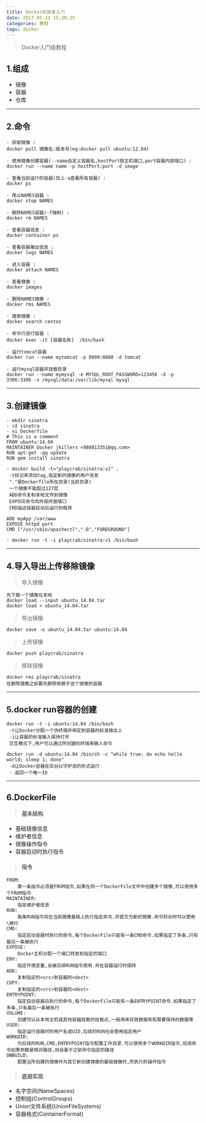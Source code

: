 ```yaml
---
title: Docker的简单入门
date: 2017-05-31 15:20:25
categories: 教程
tags: docker
---
```


> Docker入门级教程

<!-- more -->

## 1.组成
- 镜像
- 容器
- 仓库

---

## 2.命令
```
- 获取镜像 :
docker pull 镜像名:版本号(eg:docker pull ubuntu:12.04)

- 使用镜像创建容器(--name自定义容器名,hostPort宿主机端口,port容器内部端口) :
docker run --name name -p hostPort:port -d image

- 查看当前运行的容器(加上-a查看所有容器) :
docker ps

- 停止NAMES容器 :
docker stop NAMES

- 删除NAMES容器(-f强制) :
docker rm NAMES

- 查看容器信息 :
docker container ps

- 查看容器输出信息 :
docker logs NAMES

- 进入容器 :
docker attach NAMES

- 查看镜像 :
docker images

- 删除NAMES镜像 :
docker rmi NAMES

- 搜索镜像 :
docker search centos

- 命令行进行容器 :
docker exec -it [容器名称]  /bin/bash

- 运行tomcat容器
docker run --name mytomcat -p 8099:8080 -d tomcat

- 运行mysql容器并挂载目录
docker run --name mymysql -e MYSQL_ROOT_PASSWORD=123456 -d -p 3306:3306 -v /mysql/data:/var/lib/mysql mysql
```

---

## 3.创建镜像
```
- mkdir sinatra
- cd sinatra
- vi Dockerfile
# This is a comment
FROM ubuntu:14.04
MAINTAINER Docker jkillers <980813351@qq.com>
RUN apt-get -qq update
RUN gem install sinatra

- docker build -t="playcrab/sinatra:v1" .
 -t标记来添加tag,指定新的镜像的用户信息
 "."是Dockerfile所在目录(当前目录)
 一个镜像不能超过127层
 ADD命令复制本地文件到镜像
 EXPOSE命令向外部开放端口
 CMD描述容器启动后运行的程序

ADD myApp /var/www
EXPOSE httpd port
CMD ["/usr/sbin/apachectl","-D","FOREGROUND"]

- docker run -t -i playcrab/sinatra:v1 /bin/bash
```

---

## 4.导入导出上传移除镜像
> 导入镜像

```
先下载一个镜像在本地
docker load --input ubuntu_14.04.tar
docker load < ubuntu_14.04.tar
```
> 导出镜像

```
docker save -o ubuntu_14.04.tar ubuntu:14.04
```
> 上传镜像

```
docker push playcrab/sinatra
```
> 移除镜像

```
docker rmi playcrab/sinatra
在删除镜像之前要先删除依赖于这个镜像的容器
```

---

## 5.docker run容器的创建
```
docker run -t -i ubuntu:14.04 /bin/bash
 -t让Docker分配一个伪终端并绑定到容器的标准输出上
 -i让容器的标准输入保持打开
 交互模式下,用户可以通过所创建的终端来输入命令

docker run -d ubuntu:14.04 /bin/sh -c "while true; do echo hello world; sleep 1; done" 
 -d让Docker容器在后台以守护态的形式运行
 - 返回一个唯一ID
```
---

## 6.DockerFile
> #### 基本结构

- 基础镜像信息
- 维护者信息
- 镜像操作指令
- 容器启动时执行指令

> #### 指令

```
FROM:
    第一条指令必须是FROM指令,如果在同一个DockerFile文件中创建多个镜像,可以使用多个FROM指令
MAINTAINER:
    指定维护者信息
RUN:
    每条RUN指令将在当前镜像基础上执行指定命令,并提交为新的镜像.命令较长时可以使用\换行
CMD:
    指定启动容器时执行的命令,每个DockerFile只能有一条CMD命令.如果指定了多条,只有最后一条被执行
EXPOSE:
    Docker主机分配一个端口转发到指定的端口
ENV:
    指定环境变量,会被后续RUN指令使用.并在容器运行时保持
ADD:
    复制指定的<src>到容器的<dest>
COPY:
    复制指定的<src>到容器的<dest>
ENTRYPOINT:
    指定启动容器后执行的命令,每个DockerFile只能有一条ENTRYPOINT命令.如果指定了多条,只有最后一条被执行
VOLUME:
    创建可以从本地主机或其他容器挂载的挂载点,一般用来存放数据库和需要保持的数据等
USER:
    指定运行容器时的用户名或UID,后续的RUN也会使用指定用户
WORKDIR:
    为后续的RUN,CMD,ENTRYPOINT指令配置工作目录.可以使用多个WORKDIR指令,后续命令如果参数是相对路径,则会基于之前命令指定的路径
ONBUILD:
    配置当所创建的镜像作为其它新创建镜像的基础镜像时,所执行的操作指令
```

> #### 底层实现

- 名字空间(NameSpaces)
- 控制组(ControlGroups)
- Union文件系统(UnionFileSystems)
- 容器格式(ContainerFormat)

